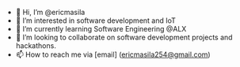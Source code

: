 - 👋 Hi, I’m @ericmasila
- 👀 I’m interested in software development and IoT
- 🌱 I’m currently learning Software Engineering @ALX
- 💞️ I’m looking to collaborate on software development projects and hackathons.
- 📫 How to reach me via [email] (ericmasila254@gmail.com)

<!---
ericmasila/ericmasila is a ✨ special ✨ repository because its `README.md` (this file) appears on your GitHub profile.
You can click the Preview link to take a look at your changes.
--->
